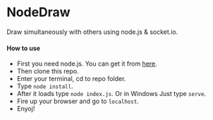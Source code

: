 # NodeDraw
Draw simultaneously with others using node.js &amp; socket.io.

#### How to use
  * First you need node.js. You can get it from [here](https://nodejs.org/en).
  * Then clone this repo.
  * Enter your terminal, cd to repo folder.
  * Type ```node install```.
  * After it loads type ```node index.js```. Or in Windows Just type ```serve```.
  * Fire up your browser and go to ```localhost```.
  * Enyoj!
